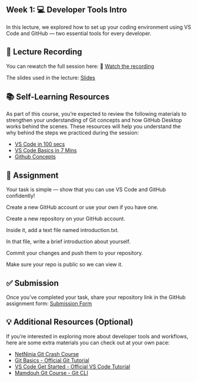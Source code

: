 

## Week 1: 💻 Developer Tools Intro
In this lecture, we explored how to set up your coding environment using VS Code and GitHub — two essential tools for every developer.

## 🎥 Lecture Recording

You can rewatch the full session here:
🔗 [Watch the recording](https://youtu.be/17PSSgbuFbs?si=24-lYgN6TrdUZq65)

The slides used in the lecture:
[Slides](../assets/Dev%20Tools%20Intro.pdf)


## 📚 Self-Learning Resources

As part of this course, you’re expected to review the following materials to strengthen your understanding of Git concepts and how GitHub Desktop works behind the scenes.
These resources will help you understand the why behind the steps we practiced during the session:

- [VS Code in 100 secs](https://www.youtube.com/watch?v=KMxo3T_MTvY&pp=ygUPdnNjb2RlIHR1dG9yaWFs)
- [VS Code Basics in 7 Mins](https://youtu.be/B-s71n0dHUk)
- [Github Concepts](https://youtu.be/yPCGMzkpzLA)

## 🧠 Assignment

Your task is simple — show that you can use VS Code and GitHub confidently!

Create a new GitHub account or use your own if you have one.

Create a new repository on your GitHub account.

Inside it, add a text file named introduction.txt.

In that file, write a brief introduction about yourself.

Commit your changes and push them to your repository.

Make sure your repo is public so we can view it.


## ✅ Submission

Once you’ve completed your task, share your repository link in the GitHub assignment form:
[Submission Form](https://forms.office.com/r/WnTDBveeGt)



## 💡 Additional Resources (Optional)

If you’re interested in exploring more about developer tools and workflows, here are some extra materials you can check out at your own pace:
- [NetNinja Git Crash Course](https://youtube.com/playlist?list=PL4cUxeGkcC9j2pbmcA93DR1A3m7VEgSxK&si=Mk0luJNbqzieFWIh)
- [Git Basics - Official Git Tutorial](https://git-scm.com/docs/gittutorial)
- [VS Code Get Started - Official VS Code Tutorial](https://code.visualstudio.com/docs/getstarted/getting-started)
- [Mamdouh Git Course - Git CLI](https://www.youtube.com/watch?v=qCp9QpVeJPE)
